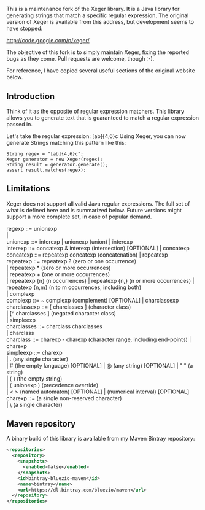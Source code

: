 This is a maintenance fork of the Xeger library. It is a Java library
for generating strings that match a specific regular expression. The
original version of Xeger is available from this address, but
development seems to have stopped:

  http://code.google.com/p/xeger/

The objective of this fork is to simply maintain Xeger, fixing the
reported bugs as they come. Pull requests are welcome, though :-).

For reference, I have copied several useful sections of the original
website below.

Introduction
------------

Think of it as the opposite of regular expression matchers. This
library allows you to generate text that is guaranteed to match a
regular expression passed in.

Let's take the regular expression: [ab]{4,6}c Using Xeger, you can now
generate Strings matching this pattern like this:

    String regex = "[ab]{4,6}c";
    Xeger generator = new Xeger(regex);
    String result = generator.generate();
    assert result.matches(regex);

Limitations
-----------

Xeger does not support all valid Java regular expressions. The full
set of what is defined here and is summarized below. Future versions
might support a more complete set, in case of popular demand.

regexp  ::=     unionexp                
|                       
unionexp        ::=     interexp | unionexp     (union) 
|       interexp                
interexp        ::=     concatexp & interexp    (intersection)  [OPTIONAL]
|       concatexp               
concatexp       ::=     repeatexp concatexp     (concatenation) 
|       repeatexp               
repeatexp       ::=     repeatexp ?     (zero or one occurrence)        
|       repeatexp *     (zero or more occurrences)      
|       repeatexp +     (one or more occurrences)       
|       repeatexp {n}   (n occurrences) 
|       repeatexp {n,}  (n or more occurrences) 
|       repeatexp {n,m} (n to m occurrences, including both)    
|       complexp                
complexp        ::=     ~ complexp      (complement)    [OPTIONAL]
|       charclassexp            
charclassexp    ::=     [ charclasses ] (character class)       
|       [^ charclasses ]        (negated character class)       
|       simpleexp               
charclasses     ::=     charclass charclasses           
|       charclass               
charclass       ::=     charexp - charexp       (character range, including end-points) 
|       charexp         
simpleexp       ::=     charexp         
|       .       (any single character)  
|       #       (the empty language)    [OPTIONAL]
|       @       (any string)    [OPTIONAL]
|       " <Unicode string without double-quotes> "      (a string)      
|       ( )     (the empty string)      
|       ( unionexp )    (precedence override)   
|       < <identifier> >        (named automaton)       [OPTIONAL]
|       <n-m>   (numerical interval)    [OPTIONAL]
charexp ::=     <Unicode character>     (a single non-reserved character)       
|       \ <Unicode character>   (a single character)

Maven repository
---

A binary build of this library is available from my Maven Bintray repository:

```xml
<repositories>
  <repository>
    <snapshots>
      <enabled>false</enabled>
    </snapshots>
    <id>bintray-bluezio-maven</id>
    <name>bintray</name>
    <url>https://dl.bintray.com/bluezio/maven</url>
  </repository>
</repositories>
```
